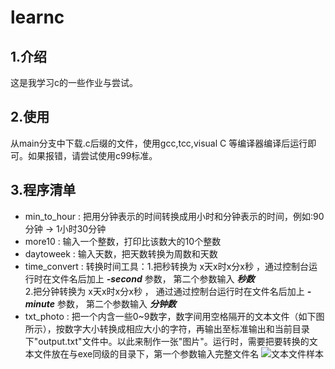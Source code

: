 # learnc
## 1.介绍
这是我学习c的一些作业与尝试。
## 2.使用
从main分支中下载.c后缀的文件，使用gcc,tcc,visual C 等编译器编译后运行即可。如果报错，请尝试使用c99标准。
## 3.程序清单
- min_to_hour : 把用分钟表示的时间转换成用小时和分钟表示的时间，例如:90分钟 → 1小时30分钟 
- more10 : 输入一个整数，打印比该数大的10个整数
- daytoweek : 输入天数，把天数转换为周数和天数
- time_convert : 转换时间工具：1.把秒转换为 x天x时x分x秒  ，通过控制台运行时在文件名后加上 ***-second*** 参数， 第二个参数输入 ***秒数***  
                               2.把分钟转换为 x天x时x分x秒 ， 通过通过控制台运行时在文件名后加上 ***-minute*** 参数， 第二个参数输入 ***分钟数***
- txt_photo : 把一个内含一些0~9数字，数字间用空格隔开的文本文件（如下图所示），按数字大小转换成相应大小的字符，再输出至标准输出和当前目录下"output.txt"文件中。以此来制作一张"图片"。运行时，需要把要转换的文本文件放在与exe同级的目录下，第一个参数输入完整文件名
  ![文本文件样本](https://i.loli.net/2021/09/23/YDCljuPM7aBzgds.png)
  
  

